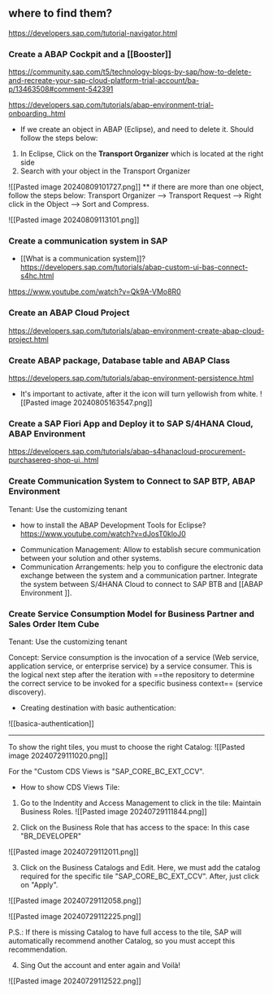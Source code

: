 ## where to find them?

https://developers.sap.com/tutorial-navigator.html

### Create a ABAP Cockpit and a [[Booster]]

https://community.sap.com/t5/technology-blogs-by-sap/how-to-delete-and-recreate-your-sap-cloud-platform-trial-account/ba-p/13463508#comment-542391

https://developers.sap.com/tutorials/abap-environment-trial-onboarding..html

* If we create an object in ABAP (Eclipse), and need to delete it. Should follow the steps below: 

1. In Eclipse, Click on the **Transport Organizer** which is located at the right side
2. Search with your object in the Transport Organizer

![[Pasted image 20240809101727.png]]
** if there are more than one object, follow the steps below: 
Transport Organizer  --> Transport Request --> Right click in the Object --> Sort and Compress.

![[Pasted image 20240809113101.png]]

### Create a communication system in SAP
+ [[What is a communication system]]? 
https://developers.sap.com/tutorials/abap-custom-ui-bas-connect-s4hc.html

https://www.youtube.com/watch?v=Qk9A-VMo8R0
### Create an ABAP Cloud Project

https://developers.sap.com/tutorials/abap-environment-create-abap-cloud-project.html


### Create ABAP package, Database table and ABAP Class

https://developers.sap.com/tutorials/abap-environment-persistence.html

* It's important to activate, after it the icon will turn yellowish from white. 
![[Pasted image 20240805163547.png]]
### Create a SAP Fiori App and Deploy it to SAP S/4HANA Cloud, ABAP Environment

https://developers.sap.com/tutorials/abap-s4hanacloud-procurement-purchasereq-shop-ui..html


### Create Communication System to Connect to SAP BTP, ABAP Environment

Tenant: Use the customizing tenant

* how to install the ABAP Development Tools for Eclipse? https://www.youtube.com/watch?v=dJosT0kloJ0
+ Communication Management: Allow to establish secure communication between your solution and other systems. 
+ Communication Arrangements: help you to configure the electronic data exchange between the system and a communication partner.
Integrate the system between S/4HANA Cloud to connect to SAP BTB and [[ABAP Environment ]].

###  Create Service Consumption Model for Business Partner and Sales Order Item Cube

Tenant: Use the customizing tenant

Concept: Service consumption is the invocation of a service (Web service, application service, or enterprise service) by a service consumer. This is the logical next step after the iteration with ==the repository to determine the correct service to be invoked for a specific business context== (service discovery). 

* Creating destination with basic authentication: 

![[basica-authentication]]

------
To show the right tiles, you must to choose the right Catalog: 
![[Pasted image 20240729111020.png]]

For the "Custom CDS Views is "SAP_CORE_BC_EXT_CCV".

+ How to show CDS Views Tile: 
1) Go to the Indentity and Access Management to click in the tile: Maintain Business Roles.
![[Pasted image 20240729111844.png]]

2) Click on the Business Role that has access to the space: In this case "BR_DEVELOPER"

![[Pasted image 20240729112011.png]]

3) Click on the Business Catalogs and Edit. Here, we must add the catalog required for the specific tile "SAP_CORE_BC_EXT_CCV". After, just click on "Apply".

![[Pasted image 20240729112058.png]]

![[Pasted image 20240729112225.png]]

P.S.: If there is missing Catalog to have full access to the tile, SAP will automatically recommend another Catalog, so you must accept this recommendation. 

 4) Sing Out the account and enter again and Voilà!
 
![[Pasted image 20240729112522.png]]



